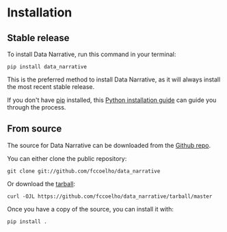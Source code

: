 # Installation

## Stable release

To install Data Narrative, run this command in your
terminal:

``` console
pip install data_narrative
```

This is the preferred method to install Data Narrative, as it will always install the most recent stable release.

If you don't have [pip][] installed, this [Python installation guide][]
can guide you through the process.

## From source

The source for Data Narrative can be downloaded from
the [Github repo][].

You can either clone the public repository:

``` console
git clone git://github.com/fccoelho/data_narrative
```

Or download the [tarball][]:

``` console
curl -OJL https://github.com/fccoelho/data_narrative/tarball/master
```

Once you have a copy of the source, you can install it with:

``` console
pip install .
```

  [pip]: https://pip.pypa.io
  [Python installation guide]: http://docs.python-guide.org/en/latest/starting/installation/
  [Github repo]: https://github.com/%7B%7B%20cookiecutter.github_username%20%7D%7D/%7B%7B%20cookiecutter.project_slug%20%7D%7D
  [tarball]: https://github.com/%7B%7B%20cookiecutter.github_username%20%7D%7D/%7B%7B%20cookiecutter.project_slug%20%7D%7D/tarball/master
